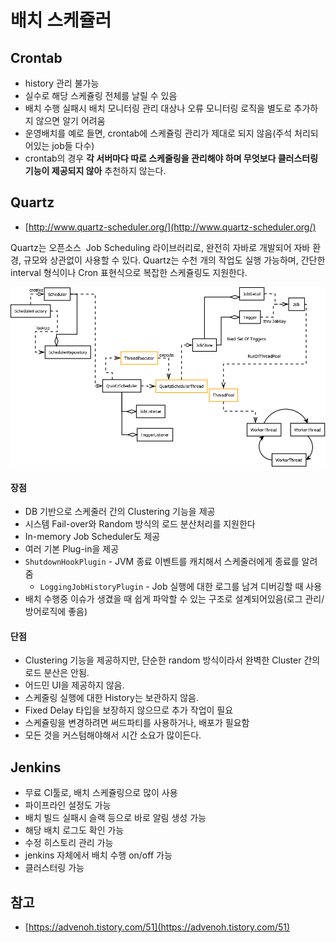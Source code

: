 # 배치 스케쥴러

## Crontab

- history 관리 불가능
- 실수로 해당 스케쥴링 전체를 날릴 수 있음
- 배치 수행 실패시 배치 모니터링 관리 대상나 오류 모니터링 로직을 별도로 추가하지 않으면 알기 어려움
- 운영배치를 예로 들면, crontab에 스케쥴링 관리가 제대로 되지 않음(주석 처리되어있는 job들 다수)
- crontab의 경우 **각 서버마다 따로 스케줄링을 관리해야 하며 무엇보다 클러스터링 기능이 제공되지 않아** 추천하지 않는다.

## Quartz

- [http://www.quartz-scheduler.org/](http://www.quartz-scheduler.org/)

Quartz는 오픈소스  Job Scheduling 라이브러리로, 완전히 자바로 개발되어 자바 환경, 규모와 상관없이 사용할 수 있다. Quartz는 수천 개의 작업도 실행 가능하며, 간단한 interval 형식이나 Cron 표현식으로 복잡한 스케쥴링도 지원한다.

![](../assets/quartz.png)

#### 장점

- DB 기반으로 스케줄러 간의 Clustering 기능을 제공
- 시스템 Fail-over와 Random 방식의 로드 분산처리를 지원한다
- In-memory Job Scheduler도 제공
- 여러 기본 Plug-in을 제공
- `ShutdownHookPlugin` - JVM 종료 이벤트를 캐치해서 스케줄러에게 종료를 알려줌
    - `LoggingJobHistoryPlugin` - Job 실행에 대한 로그를 남겨 디버깅할 때 사용
- 배치 수행중 이슈가 생겼을 때 쉽게 파악할 수 있는 구조로 설계되어있음(로그 관리/방어로직에 좋음)

#### 단점

- Clustering 기능을 제공하지만, 단순한 random 방식이라서 완벽한 Cluster 간의 로드 분산은 안됨.
- 어드민 UI을 제공하지 않음.
- 스케줄링 실행에 대한 History는 보관하지 않음.
- Fixed Delay 타입을 보장하지 않으므로 추가 작업이 필요
- 스케쥴링을 변경하려면 써드파티를 사용하거나, 배포가 필요함
- 모든 것을 커스텀해야해서 시간 소요가 많이든다.

## Jenkins

- 무료 CI툴로, 배치 스케쥴링으로 많이 사용
- 파이프라인 설정도 가능
- 배치 빌드 실패시 슬랙 등으로 바로 알림 생성 가능
- 해당 배치 로그도 확인 가능
- 수정 히스토리 관리 가능
- jenkins 자체에서 배치 수행 on/off 가능
- 클러스터링 가능

## 참고

- [https://advenoh.tistory.com/51](https://advenoh.tistory.com/51)

